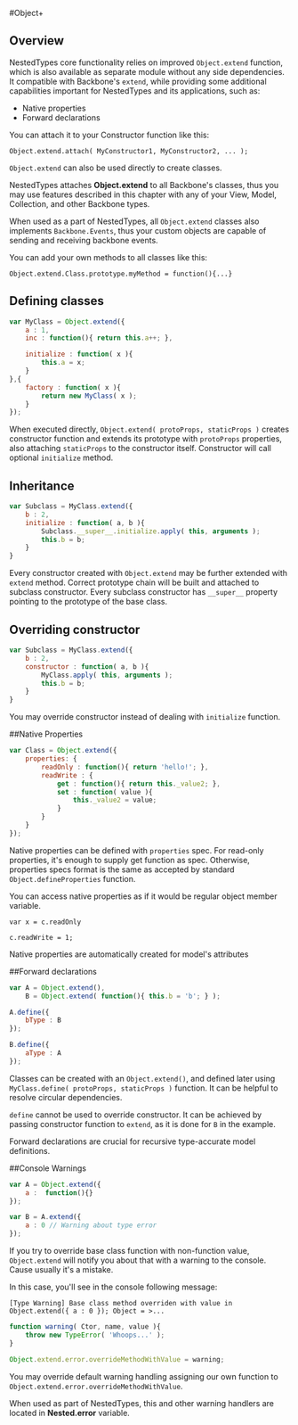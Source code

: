 #Object+
## Overview

NestedTypes core functionality relies on improved `Object.extend` function, which is also available as separate module
without any side dependencies. It compatible with Backbone's `extend`, while providing some
additional capabilities important for NestedTypes and its applications, such as:

* Native properties
* Forward declarations

You can attach it to your Constructor function like this:

`Object.extend.attach( MyConstructor1, MyConstructor2, ... );`

`Object.extend` can also be used directly to create classes.

<aside class="notice">
NestedTypes attaches <b>Object.extend</b> to all Backbone's classes, thus you may use features described in this chapter with any of your View, Model, Collection, and other Backbone types.
</aside>

When used as a part of NestedTypes,
all `Object.extend` classes also implements `Backbone.Events`, thus your custom objects are capable of sending and receiving backbone events.

You can add your own methods to all classes like this:

`Object.extend.Class.prototype.myMethod = function(){...}`

## Defining classes
```javascript
var MyClass = Object.extend({
    a : 1,
    inc : function(){ return this.a++; },

    initialize : function( x ){
        this.a = x;
    }
},{
    factory : function( x ){
        return new MyClass( x );
    }
});
```

When executed directly,
`Object.extend( protoProps, staticProps )` creates constructor function and extends
its prototype with `protoProps` properties, also attaching `staticProps` to the constructor
itself. Constructor will call optional `initialize` method.

## Inheritance
```javascript
var Subclass = MyClass.extend({
    b : 2,
    initialize : function( a, b ){
        Subclass.__super__.initialize.apply( this, arguments );
        this.b = b;
    }
}
```
Every constructor created with `Object.extend` may be further extended with `extend` method.
Correct prototype chain will be built and attached to subclass constructor. Every subclass
constructor has `__super__` property pointing to the prototype of the base class.

## Overriding constructor
```javascript
var Subclass = MyClass.extend({
    b : 2,
    constructor : function( a, b ){
        MyClass.apply( this, arguments );
        this.b = b;
    }
}
```

You may override constructor instead of dealing with `initialize` function.

##Native Properties
```javascript
var Class = Object.extend({
    properties: {
        readOnly : function(){ return 'hello!'; },
        readWrite : {
            get : function(){ return this._value2; },
            set : function( value ){
                this._value2 = value;
            }
        }
    }
});
```

Native properties can be defined with `properties` spec.
For read-only properties, it's enough to supply get function as spec.
Otherwise, properties specs format is the same as accepted by standard `Object.defineProperties`
function.

You can access native properties as if it would be regular object member variable.

`var x = c.readOnly`

`c.readWrite = 1;`

<aside class="notice">
Native properties are automatically created for model's attributes
</aside>

##Forward declarations
```javascript
var A = Object.extend(),
    B = Object.extend( function(){ this.b = 'b'; } );

A.define({
    bType : B
});

B.define({
    aType : A
});
```

Classes can be created with an `Object.extend()`, and defined later using
`MyClass.define( protoProps, staticProps )` function. It can be helpful
to resolve circular dependencies.

`define` cannot be used to override constructor. It can be achieved by passing
constructor function to `extend`, as it is done for `B` in the example.

<aside class="notice">
Forward declarations are crucial for recursive type-accurate model definitions.
</aside>

##Console Warnings
```javascript
var A = Object.extend({
    a :  function(){}
});

var B = A.extend({
    a : 0 // Warning about type error
});
```
If you try to override base class function with non-function value, `Object.extend`
will notify you about that with a warning to the console. Cause usually it's a mistake.

In this case, you'll see in the console following message:

`[Type Warning] Base class method overriden with value in Object.extend({ a : 0 }); Object = >...`

```javascript
function warning( Ctor, name, value ){
    throw new TypeError( 'Whoops...' );
}

Object.extend.error.overrideMethodWithValue = warning;
```

You may override default warning handling assigning our own function to `Object.extend.error.overrideMethodWithValue`.

<aside class="warning">
When used as part of NestedTypes, this and other warning handlers
are located in <b>Nested.error</b> variable.
</aside>
